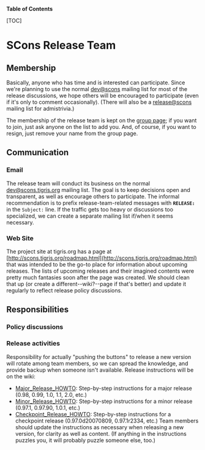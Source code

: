 **Table of Contents**

[TOC]


# SCons Release Team


## Membership

Basically, anyone who has time and is interested can participate.  Since we're planning to use the normal [dev@scons](mailto:dev@scons.tigris.org) mailing list for most of the release discussions, we hope others will be encouraged to participate (even if it's only to comment occasionally).  (There will also be a [release@scons](mailto:release@scons.tigris.org) mailing list for admistrivia.) 

The membership of the release team is kept on the [group page](ReleaseGroup); if you want to join, just ask anyone on the list to add you.  And, of course, if you want to resign, just remove your name from the group page. 


## Communication


### Email

The release team will conduct its business on the normal [dev@scons.tigris.org](mailto:dev@scons.tigris.org) mailing list.  The goal is to keep decisions open and transparent, as well as encourage others to participate.  The informal recommendation is to prefix release-team-related messages with **`RELEASE:`** in the `Subject:` line.  If the traffic gets too heavy or discussions too specialized, we can create a separate mailing list if/when it seems necessary. 


### Web Site

The project site at tigris.org has a page at [http://scons.tigris.org/roadmap.html](http://scons.tigris.org/roadmap.html) that was intended to be the go-to place for information about upcoming releases.  The lists of upcoming releases and their imagined contents were pretty much fantasies soon after the page was created.  We should clean that up (or create a different--wiki?--page if that's better) and update it regularly to reflect release policy discussions. 


## Responsibilities


### Policy discussions


### Release activities

Responsibility for actually "pushing the buttons" to release a new version will rotate among team members, so we can spread the knowledge, and provide backup when someone isn't available.  Release instructions will be on the wiki: 

   * [Major_Release_HOWTO](Major_Release_HOWTO): Step-by-step instructions for a major release (0.98, 0.99, 1.0, 1.1, 2.0, etc.) 
   * [Minor_Release_HOWTO](Minor_Release_HOWTO): Step-by-step instructions for a minor release (0.97.1, 0.97.90, 1.0.1, etc.) 
   * [Checkpoint_Release_HOWTO](Checkpoint_Release_HOWTO): Step-by-step instructions for a checkpoint release (0.97.0d20070809, 0.97.1r2334, etc.) 
Team members should update the instructions as necessary when releasing a new version, for clarity as well as content.  (If anything in the instructions puzzles you, it will probably puzzle someone else, too.) 
